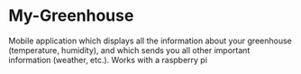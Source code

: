 # My-Greenhouse
Mobile application which displays all the information about your greenhouse (temperature, humidity), and which sends you all other important information (weather, etc.). Works with a raspberry pi
